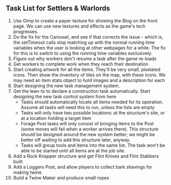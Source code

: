 ## Task List for Settlers & Warlords

1.  Use Gimp to create a paper texture for showing the Blog on the front page. We can use new textures and effects as the game's tech progresses.
2.  Do the fix for the Carousel, and see if that corrects the issue - which is, the setTimeout calls stop matching up with the normal running time variables when the user is looking at other webpages for a while. The fix for this is to switch to using the running time variables exclusively.
3.  Figure out why workers don't resume a task after the game re-loads
4.  Get workers to complete work when they reach their destination
5.  Start creating artwork for all the items. They'll be very small, pixelated icons. Then show the inventory of tiles on the map, with these icons. We may need an item stats object to hold images and a description for each
6.  Start designing the new task management system.
7.  Get the lean-to to declare a construction task automatically. Start designing the new task control system from here
    -   Tasks should automatically locate all items needed for its operation. Assume all tasks will need this to run, unless the lists are empty
    -   Tasks will only have two possible locations: at the structure's site, or at a location holding a target item
    -   Forage Post tasks will only consist of bringing items to the Post (some moves will fail when a worker arrives there). This structure should be designed around the new system better; we might be better off waiting to add this structure later, anyway.
    -   Tasks will group tools and items into the same list. The task won't be able to be started until all items are at the job site.
8.  Add a Rock Knapper structure and get Flint Knives and Flint Stabbers built.
9.  Add a Loggers Post, and allow players to collect bark shavings for making twine.
10. Build a Twine Maker and produce small ropes
